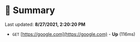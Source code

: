 # 📖 Summary
Last updated: **8/27/2021, 2:20:20 PM**

- `GET` [https://google.com](https://google.com) - **Up** (116ms)
